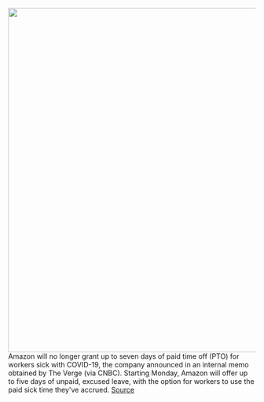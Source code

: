 <img src='https://cdn.vox-cdn.com/thumbor/mMy9XMN0ZRfMZTD3lBLAfOI-HPA=/0x0:2040x1360/1200x800/filters:focal(857x517:1183x843)/cdn.vox-cdn.com/uploads/chorus_image/image/70818984/acastro_181114_1777_amazon_hq2_0006.0.jpg' width='700px' /><br/>
Amazon will no longer grant up to seven days of paid time off (PTO) for workers sick with COVID-19, the company announced in an internal memo obtained by The Verge (via CNBC). Starting Monday, Amazon will offer up to five days of unpaid, excused leave, with the option for workers to use the paid sick time they've accrued.
<a href='https://www.theverge.com/2022/5/1/23051891/amazon-ends-pto-policy-workers-covid-19'> Source <a/>